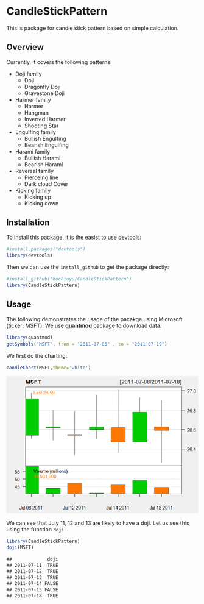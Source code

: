 
CandleStickPattern
==================

This is package for candle stick pattern based on simple calculation.

Overview
--------

Currently, it covers the following patterns:

-   Doji family
    -   Doji
    -   Dragonfly Doji
    -   Gravestone Doji
-   Harmer family
    -   Harmer
    -   Hangman
    -   Inverted Harmer
    -   Shooting Star
-   Engulfing family
    -   Bullish Engulfing
    -   Bearish Engulfing
-   Harami family
    -   Bullish Harami
    -   Bearish Harami
-   Reversal family
    -   Pierceing line
    -   Dark cloud Cover
-   Kicking family
    -   Kicking up
    -   Kicking down

Installation
------------

To install this package, it is the easist to use devtools:

``` r
#install.packages("devtools")
library(devtools)
```

Then we can use the `install_github` to get the package directly:

``` r
#install_github("kochiuyu/CandleStickPattern")
library(CandleStickPattern)
```

Usage
-----

The following demonstrates the usage of the pacakge using Microsoft (ticker: MSFT). We use **quantmod** package to download data:

``` r
library(quantmod)
getSymbols("MSFT", from = "2011-07-08" , to = "2011-07-19")
```

We first do the charting:

``` r
candleChart(MSFT,theme='white')
```

![](README_files/figure-markdown_github/unnamed-chunk-4-1.png)

We can see that July 11, 12 and 13 are likely to have a doji. Let us see this using the function `doji`:

``` r
library(CandleStickPattern)
doji(MSFT)
```

    ##             doji
    ## 2011-07-11  TRUE
    ## 2011-07-12  TRUE
    ## 2011-07-13  TRUE
    ## 2011-07-14 FALSE
    ## 2011-07-15 FALSE
    ## 2011-07-18  TRUE

<!-- We can plot it in the candle chart: -->
<!-- ```{r} -->
<!-- chartSeries(MSFT, theme='white') -->
<!-- addTA(doji(MSFT),type='h',col='red',on='2') -->
<!-- ``` -->
